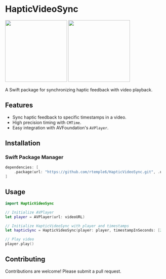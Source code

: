# HapticVideoSync

<img src=https://github.com/rtemple6/HapticVideoSync/assets/7842341/51e49724-29a4-422f-9502-ff160125e9a7 width=200> <img src=https://github.com/rtemple6/HapticVideoSync/assets/7842341/4297cc25-142a-4ff4-b5f7-1eaccfc777ef width=200>


A Swift package for synchronizing haptic feedback with video playback.

## Features

- Sync haptic feedback to specific timestamps in a video.
- High precision timing with `CMTime`.
- Easy integration with AVFoundation's `AVPlayer`.

## Installation

### Swift Package Manager

```swift
dependencies: [
    .package(url: "https://github.com/rtemple6/HapticVideoSync.git", .upToNextMajor(from: "1.0.0"))
]
```

## Usage

```swift
import HapticVideoSync

// Initialize AVPlayer
let player = AVPlayer(url: videoURL)

// Initialize HapticVideoSync with player and timestamps
let hapticSync = HapticVideoSync(player: player, timestampInSeconds: [2.5, 5.75, 10.0, 10.05, 14.9])

// Play video
player.play()
```

## Contributing

Contributions are welcome! Please submit a pull request.
